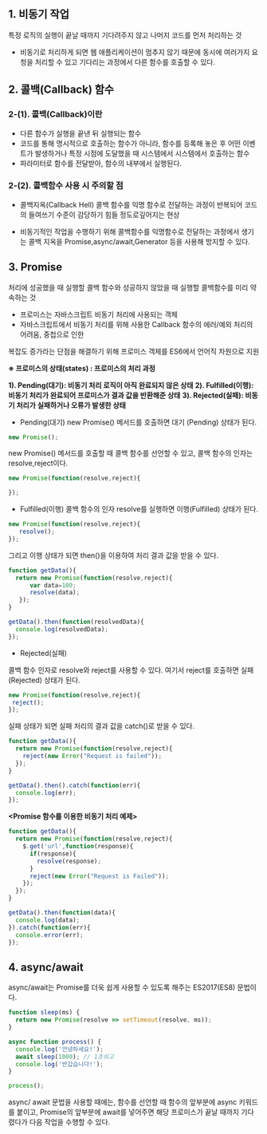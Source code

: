 ## 1. 비동기 작업

특정 로직의 실행이 끝날 때까지 기다려주지 않고 나머지 코드를 먼저 처리하는 것
- 비동기로 처리하게 되면 웹 애플리케이션이 멈추지 않기 때문에 동시에 여러가지 요청을 처리할 수 있고 기다리는 과정에서 다른 함수를 호출할 수 있다. 

## 2. 콜백(Callback) 함수

### 2-(1). 콜백(Callback)이란

- 다른 함수가 실행을 끝낸 뒤 실행되는 함수
- 코드를 통해 명시적으로 호출하는 함수가 아니라, 함수를 등록해 놓은 후 어떤 이벤트가 발생하거나 특정 시점에 도달했을 때 시스템에서 시스템에서 호출하는 함수
- 파라미터로 함수를 전달받아, 함수의 내부에서 실행된다.

### 2-(2). 콜백함수 사용 시 주의할 점

- 콜백지옥(Callback Hell)
콜백 함수를 익명 함수로 전달하는 과정이 반복되어 코드의 들여쓰기 수준이 감당하기 힘들 정도로깊어지는 현상

* 비동기적인 작업을 수행하기 위해 콜백함수를 익명함수로 전달하는 과정에서 생기는 콜백 지옥을 Promise,async/await,Generator 등을 사용해 방지할 수 있다.

## 3. Promise

처리에 성공했을 때 실행할 콜백 함수와 성공하지 않았을 때 실행할 콜백함수를 미리 약속하는 것
- 프로미스는 자바스크립트 비동기 처리에 사용되는 객체
- 자바스크립트에서 비동기 처리를 위해 사용한 Callback 함수의 에러/예외 처리의 어려움, 중첩으로 인한

복잡도 증가라는 단점을 해결하기 위해 프로미스 객체를 ES6에서 언어직 차원으로 지원

**※ 프로미스의 상태(states) : 프로미스의 처리 과정**

**1). Pending(대기): 비동기 처리 로직이 아직 완료되지 않은 상태**
**2). Fulfilled(이행): 비동기 처리가 완료되어 프로미스가 결과 값을 반환해준 상태**
**3). Rejected(실패): 비동기 처리가 실패하거나 오류가 발생한 상태**

- Pending(대기)
new Promise() 메서드를 호출하면 대기 (Pending) 상태가 된다.

 ``` javascript
new Promise();
 ```

new Promise() 메서드를 호출할 때 콜백 함수를 선언할 수 있고, 콜백 함수의 인자는 resolve,reject이다.
 ``` javascript
new Promise(function(resolve,reject){

});
```

- Fulfilled(이행)
콜백 함수의 인자 resolve를 실행하면 이행(Fulfilled) 상태가 된다.

```javascript
new Promise(function(resolve,reject){
   resolve();
});
```

그리고 이행 상태가 되면 then()을 이용하여 처리 결과 값을 받을 수 있다.

```javascript
function getData(){
  return new Promise(function(resolve,reject){
      var data=100;
      resolve(data);
   });
}

getData().then(function(resolvedData){
  console.log(resolvedData);
});
``` 

- Rejected(실패)

콜백 함수 인자로 resolve와 reject를 사용할 수 있다. 여기서 reject를 호출하면 실패(Rejected) 상태가 된다.

```javascript
new Promise(function(resolve,reject){
 reject();
});
 ```

실패 상태가 되면 실패 처리의 결과 값을 catch()로 받을 수 있다.

``` javascript
function getData(){
  return new Promise(function(resolve,reject){
    reject(new Error("Request is failed"));
  });
}

getData().then().catch(function(err){
  console.log(err);
});
```

**<Promise 함수를 이용한 비동기 처리 예제>**

``` javascript
function getData(){
  return new Promise(function(resolve,reject){
    $.get('url',function(response){
      if(response){
        resolve(response);
      }
      reject(new Error("Request is Failed"));
    });
  });
}

getData().then(function(data){
  console.log(data);
}).catch(function(err){
  console.error(err);
});
```

## 4. async/await

async/await는 Promise를 더욱 쉽게 사용할 수 있도록 해주는 ES2017(ES8) 문법이다.

``` javascript
function sleep(ms) {
  return new Promise(resolve => setTimeout(resolve, ms));
}

async function process() {
  console.log('안녕하세요!');
  await sleep(1000); // 1초쉬고
  console.log('반갑습니다!');
}

process();
```
async/ await 문법을 사용할 때에는, 함수를 선언할 때 함수의 앞부분에 async 키워드를 붙이고, Promise의 앞부분에 await를 넣어주면 해당 프로미스가 끝날 때까지 기다렸다가 다음 작업을 수행할 수 있다.

 
